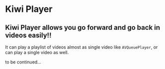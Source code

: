 # Kiwi Player

## Kiwi Player allows you go forward and go back in videos easily!!

It can play a playlist of videos almost as single video like `AVQueuePlayer`, or can play a single video as well.

to be continued...

